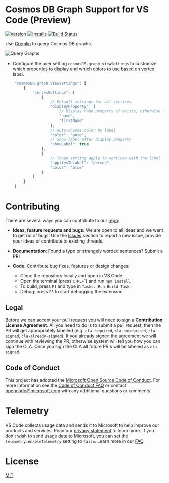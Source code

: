 
# Cosmos DB Graph Support for VS Code (Preview)

[![Version](https://vsmarketplacebadge.apphb.com/version/ms-azuretools.vscode-cosmosdbgraph.svg)](https://marketplace.visualstudio.com/items?itemName=ms-azuretools.vscode-cosmosdbgraph) [![Installs](https://vsmarketplacebadge.apphb.com/installs-short/ms-azuretools.vscode-cosmosdbgraph.svg)](https://marketplace.visualstudio.com/items?itemName=ms-azuretools.vscode-cosmosdbgraph) [![Build Status](https://dev.azure.com/ms-azuretools/AzCode/_apis/build/status/vscode-cosmosdbgraph)](https://dev.azure.com/ms-azuretools/AzCode/_build/latest?definitionId=TODO)

Use [Gremlin](https://docs.microsoft.com/azure/cosmos-db/gremlin-support) to query Cosmos DB graphs.

![Query Graphs](resources/Graph.gif)

- <a name="graphSettings"></a>Configure the user setting `cosmosDB.graph.viewSettings` to customize which properties to display and which colors to use based on vertex label.
```javascript
    "cosmosDB.graph.viewSettings": [
        {
            "vertexSettings": [
                {
                    // Default settings for all vertices
                    "displayProperty": [
                        // Display name property if exists, otherwise firstName if it exists, otherwise ID
                        "name",
                        "firstName"
                    ],
                    // Auto-choose color by label
                    "color": "auto",
                    // Show label after display property
                    "showLabel": true
                },
                {
                    // These setting apply to vertices with the label 'person'
                    "appliesToLabel": "person",
                    "color": "blue"
                }
            ]
        }
    ]
```

# Contributing
There are several ways you can contribute to our [repo](https://github.com/Microsoft/vscode-cosmosdbgraph):

- **Ideas, feature requests and bugs**: We are open to all ideas and we want to get rid of bugs! Use the [Issues](https://github.com/Microsoft/vscode-cosmosdbgraph/issues) section to report a new issue, provide your ideas or contribute to existing threads.

- **Documentation**: Found a typo or strangely worded sentences? Submit a PR!
- **Code**: Contribute bug fixes, features or design changes:
  - Clone the repository locally and open in VS Code.
  - Open the terminal (press `CTRL+`\`) and run `npm install`.
  - To build, press `F1` and type in `Tasks: Run Build Task`.
  - Debug: press `F5` to start debugging the extension.

## Legal
Before we can accept your pull request you will need to sign a **Contribution License Agreement**. All you need to do is to submit a pull request, then the PR will get appropriately labelled (e.g. `cla-required`, `cla-norequired`, `cla-signed`, `cla-already-signed`). If you already signed the agreement we will continue with reviewing the PR, otherwise system will tell you how you can sign the CLA. Once you sign the CLA all future PR's will be labeled as `cla-signed`.

## Code of Conduct
This project has adopted the [Microsoft Open Source Code of Conduct](https://opensource.microsoft.com/codeofconduct/). For more information see the [Code of Conduct FAQ](https://opensource.microsoft.com/codeofconduct/faq/) or contact [opencode@microsoft.com](mailto:opencode@microsoft.com) with any additional questions or comments.

# Telemetry
VS Code collects usage data and sends it to Microsoft to help improve our products and services. Read our [privacy statement](https://go.microsoft.com/fwlink/?LinkID=528096&clcid=0x409) to learn more. If you don’t wish to send usage data to Microsoft, you can set the `telemetry.enableTelemetry` setting to `false`. Learn more in our [FAQ](https://code.visualstudio.com/docs/supporting/faq#_how-to-disable-telemetry-reporting).

# License
[MIT](LICENSE.md)
